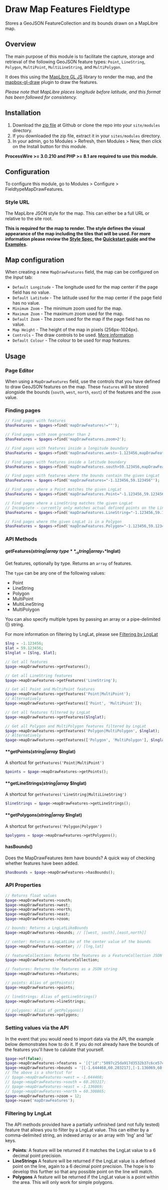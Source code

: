 # Draw Map Features Fieldtype
Stores a GeoJSON FeatureCollection and its bounds drawn on a MapLibre map.

## Overview
The main purpose of this module is to facilitate the capture, storage and retrieval of the following GeoJSON feature types: `Point`, `LineString`, `Polygon`, `MultiPoint`,  `MultiLineString`, and `MultiPolygon`.

It does this using the [MapLibre GL JS](https://maplibre.org/maplibre-gl-js-docs/api/) library to render the map, and the [mapbox-gl-draw](https://github.com/mapbox/mapbox-gl-draw) plugin to draw the features.

*Please note that MapLibre places longitude before latitude, and this format has been followed for consistency.*

## Installation
1. Download the [zip file](https://github.com/nbcommunication/FieldtypeMapDrawFeatures/archive/master.zip) at Github or clone the repo into your `site/modules` directory.
2. If you downloaded the zip file, extract it in your `sites/modules` directory.
3. In your admin, go to Modules > Refresh, then Modules > New, then click on the Install button for this module.

**ProcessWire >= 3.0.210 and PHP >= 8.1 are required to use this module.**

## Configuration
To configure this module, go to Modules > Configure > FieldtypeMapDrawFeatures.

### Style URL
The MapLibre JSON style for the map. This can either be a full URL or relative to the site root.

**This is required for the map to render. The style defines the visual appearance of the map including the tiles that will be used. For more information please review the [Style Spec](https://maplibre.org/maplibre-style-spec/), the [Quickstart guide](https://maplibre.org/maplibre-gl-js-docs/api/#quickstart) and the [Examples](https://maplibre.org/maplibre-gl-js-docs/example/).**

## Map configuration
When creating a new `MapDrawFeatures` field, the map can be configured on the *Input* tab:

* `Default Longitude` - The longitude used for the map center if the page field has no value.
* `Default Latitude` - The latitude used for the map center if the page field has no value.
* `Minimum Zoom` - The minimum zoom used for the map.
* `Maximum Zoom` - The maximum zoom used for the map.
* `Default Zoom` - The zoom used for the map if the page field has no value.
* `Map Height` - The height of the map in pixels (256px-1024px).
* `Controls` - The draw controls to be used. [More information](https://github.com/mapbox/mapbox-gl-draw/blob/main/docs/API.md)
* `Default Colour` - The colour to be used for map features.

## Usage

### Page Editor
When using a `MapDrawFeatures` field, use the controls that you have defined to draw GeoJSON features on the map. These `features` will be stored alongside the bounds (`south`, `west`, `north`, `east`) of the features and the `zoom` value.

### Finding pages
```php
// Find pages with features
$hasFeatures = $pages->find('mapDrawFeatures!=""');

// Find pages with zoom greater than 2
$hasFeatures = $pages->find('mapDrawFeatures.zoom>2');

// Find pages with features inside a longitude boundary
$hasFeatures = $pages->find('mapDrawFeatures.west>-1.123456,mapDrawFeatures.east<1.123456');

// Find pages with features inside a latitude boundary
$hasFeatures = $pages->find('mapDrawFeatures.south>59.123456,mapDrawFeatures.north<60.123456');

// Find pages with features where the bounds contain the given LngLat
$hasFeatures = $pages->find('mapDrawFeatures="-1.123456,59.123456"');

// Find pages where a Point matches the given LngLat
$hasFeatures = $pages->find('mapDrawFeatures.Point="-1.123456,59.123456"');

// Find pages where a LineString matches the given LngLat
// Incomplete - currently only matches actual defined points on the LineString, not any possible point on the line
$hasFeatures = $pages->find('mapDrawFeatures.LineString="-1.123456,59.123456"');

// Find pages where the given LngLat is in a Polygon
$hasFeatures = $pages->find('mapDrawFeatures.Polygon="-1.123456,59.123456"');
```

### API Methods

#### **getFeatures(**_string|array_ **$type**, _string|array_ **$lnglat)**
Get features, optionally by type. Returns an `array` of features.

The `type` can be any one of the following values:
- Point
- LineString
- Polygon
- MultiPoint
- MultiLineString
- MultiPolygon

You can also specify multiple types by passing an array or a pipe-delimited (|) string.

For more information on filtering by LngLat, please see [Filtering by LngLat](#filtering-by-lnglat)

```php
$lng = -1.123456;
$lat = 59.123456;
$lnglat = [$lng, $lat];

// Get all features
$page->mapDrawFeatures->getFeatures();

// Get all LineString features
$page->mapDrawFeatures->getFeatures('LineString');

// Get all Point and MultiPoint features
$page->mapDrawFeatures->getFeatures('Point|MultiPoint');
// Alternatively
$page->mapDrawFeatures->getFeatures(['Point', 'MultiPoint']);

// Get all features filtered by LngLat
$page->mapDrawFeatures->getFeatures($lnglat);

// Get all Polygon and MultiPolygon features filtered by LngLat
$page->mapDrawFeatures->getFeatures('Polygon|MultiPolygon', $lnglat);
// Alternatively
$page->mapDrawFeatures->getFeatures(['Polygon', 'MultiPolygon'], $lnglat);
```

#### **getPoints(_string|array_ **$lnglat)**
A shortcut for `getFeatures('Point|MultiPoint')`
```php
$points = $page->mapDrawFeatures->getPoints();
```

#### **getLineStrings(_string|array_ **$lnglat)**
A shortcut for `getFeatures('LineString|MultiLineString')`
```php
$lineStrings = $page->mapDrawFeatures->getLineStrings();
```

#### **getPolygons(_string|array_ **$lnglat)**
A shortcut for `getFeatures('Polygon|Polygon')`
```php
$polygons = $page->mapDrawFeatures->getPolygons();
```

#### **hasBounds()**
Does the MapDrawFeatures item have bounds? A quick way of checking whether features have been added.
```php
$hasBounds = $page->mapDrawFeatures->hasBounds();
```

### API Properties
```php
// Returns float values
$page->mapDrawFeatures->south;
$page->mapDrawFeatures->west;
$page->mapDrawFeatures->north;
$page->mapDrawFeatures->east;
$page->mapDrawFeatures->zoom;

// bounds: Returns a LngLatLikeBounds
$page->mapDrawFeatures->bounds; // [[west, south],[east,north]]

// center: Returns a LngLatLike of the center value of the bounds
$page->mapDrawFeatures->center; // [lng,lat]

// featureCollection: Returns the features as a FeatureCollection JSON string
$page->mapDrawFeatures->featureCollection;

// features: Returns the features as a JSON string
$page->mapDrawFeatures->features;

// points: Alias of getPoints()
$page->mapDrawFeatures->points;

// lineStrings: Alias of getLineStrings()
$page->mapDrawFeatures->lineStrings;

// polygons: Alias of getPolygons()
$page->mapDrawFeatures->polygons;
```


### Setting values via the API
In the event that you would need to import data via the API, the example below demonstrates how to do it. If you do not already have the bounds of the features you'll have to calulate that yourself.
```php
$page->of(false);
$page->mapDrawFeatures->features = '[{"id":"5097c25da917d3532b37c6ce57cb0ffe","type":"Feature","properties":{},"geometry":{"coordinates":[[[-1.2406185250501949,60.28562764582293],[-1.291868396313589,60.273431759804595],[-1.377558181066803,60.25573964627907],[-1.3414782716976106,60.241701168376096],[-1.27833843029984,60.234984986226266],[-1.2143785909624398,60.240480146752645],[-1.2086386053815374,60.26387513911979],[-1.2406185250501949,60.28562764582293]]],"type":"Polygon"}},{"id":"7d756bf0d747cd0ecb33c494ebcb159a","type":"Feature","properties":{},"geometry":{"coordinates":[[[-1.548937750573316,60.27160198465933],[-1.445618010105818,60.27038207770991],[-1.4546379874475974,60.242515157508166],[-1.522287817516201,60.23661327802367],[-1.5452477598420842,60.246991736195525],[-1.548937750573316,60.27160198465933]]],"type":"Polygon"}}]';
$page->mapDrawFeatures->bounds = '[[-1.644468,60.203217],[-1.136069,60.300865]]';
// The above is a shortcut for
// $page->mapDrawFeatures->west = -1.644468;
// $page->mapDrawFeatures->south = 60.203217;
// $page->mapDrawFeatures->east = -1.136069;
// $page->mapDrawFeatures->north = 60.300865;
$page->mapDrawFeatures->zoom = 12;
$page->save('mapDrawFeatures');

```

<a id="filtering-by-lnglat"></a>
### Filtering by LngLat

The API methods provided have a partially unfinished (and not fully tested) feature that allows you to filter by a LngLat value. This can either by a comma-delimited string, an indexed array or an array with 'lng' and 'lat' keys.

- **Points**: A feature will be returned if it matches the LngLat value to a 6 decimal point precision.
- **LineStrings** A feature will be returned if the LngLat value is a defined point on the line, again to a 6 decimal point precision. The hope is to develop this further so that any possible point on the line will match.
- **Polygons** A feature will be returned if the LngLat value is a point within the area. This will only work for simple polygons.

